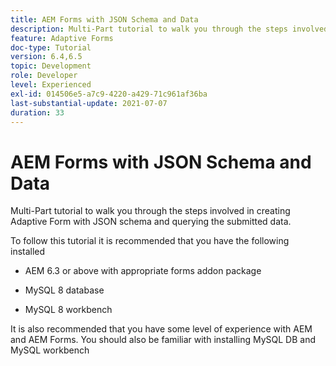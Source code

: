 ```yaml
---
title: AEM Forms with JSON Schema and Data
description: Multi-Part tutorial to walk you through the steps involved in creating Adaptive Form with JSON schema and querying the submitted data.
feature: Adaptive Forms
doc-type: Tutorial
version: 6.4,6.5
topic: Development
role: Developer
level: Experienced
exl-id: 014506e5-a7c9-4220-a429-71c961af36ba
last-substantial-update: 2021-07-07
duration: 33
---
```

# AEM Forms with JSON Schema and Data

Multi-Part tutorial to walk you through the steps involved in creating Adaptive Form with JSON schema and querying the submitted data.

To follow this tutorial it is recommended that you have the following installed

* AEM 6.3 or above with appropriate forms addon package

* MySQL 8 database

* MySQL 8 workbench

It is also recommended that you have some level of experience with AEM and AEM Forms. You should also be familiar with installing MySQL DB and MySQL workbench

